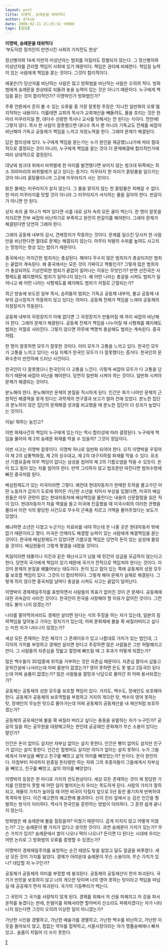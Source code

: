 ```yaml
---
layout: post
title: 이명박, 숭례문을 태워먹다
author: drkim
date: 2008-02-11 21:25:51 +0900
tags: [컬럼]
---
```

**이명박, 숭례문을 태워먹다**  
‘부도덕한 정치인이 만연시킨 사회의 가치전도 현상’

정신병자와 14세 미만의 미성년자는 범죄를 저질러도 징벌되지 않는다. 그 정신병자와 미성년자를 관리할 책임이 사회에 있기 때문이다. 책임은 권리에 비례한다. 책임질 능력이 있는 사람에게 책임을 묻는 것이다. 그것이 합리적이다. 

애꿎은(?) 당선자를 비난하는 사람은 많고 방화범을 비난하는 사람은 오히려 적다. 방화범에게 숭례문을 원상태로 되돌려 놓을 능력이 있는 것은 아니기 때문이다. 누구에게 책임을 묻는 것이 합리적인가? 이명박인가 방화범인가?

주류 언론에서 흔히 볼 수 있는 오류들 중 가장 잘못된 주장은 ‘지나친 일반화의 오류’를 지적하는 내용이다. 이를테면 교회의 목사가 교회재산을 빼돌려도, 물을 흐리는 것은 한 마리 미꾸라지일 뿐, 대다수 선량한 목사나 교사를 탓해서는 안 된다는 식이다. 천만에! 그렇지 않다. 목사 한 사람이 잘못했으면 대다수 목사 뿐 아니라 기독교도 전체를 싸잡아 비난해야 기독교 공동체가 책임을 느끼고 자정노력을 한다. 그래야 문제가 해결된다. 

답은 합리성에 있다. 누구에게 책임을 묻는가는 누가 원인을 제공했느냐가에 따라 절대적으로 결정되는 것이 아니라, 누구에게 책임을 묻는 것이 더 문제해결에 합리적인가에 따라 상대적으로 결정된다. 

대낮에 씽크대 위에서 바퀴벌레 한 마리를 발견했다면 보이지 않는 씽크대 뒤쪽에는 최소 300마리의 바퀴벌레가 살고 있다는 증거다. 미꾸라지 한 마리가 흙탕물을 일으키는 것이 아니라 흙탕물이니까 그곳에 미꾸라지가 사는 것이다. 

맑은 물에는 미꾸라지가 살지 않는다. 그 물을 맑히지 않는 한 흙탕물은 피해갈 수 없다. 한 마리 미꾸라지를 탓할 것이 아니라 그 미꾸라지가 서식하는 물을 갈아야 한다. 판갈이가 아니면 안 된다. 

상자 속의 귤 하나가 썩어 있다면 사흘 내로 상자 속의 모든 귤이 썩는다. 한 명이 잘못을 저지르면 전부 싸잡아 비난하기로 부족하고 완전히 판갈이를 해야한다. 그래야 문제가 해결된다면 당연히 그래야 한다. 

그래야 공동체 내부의 감시, 견제장치가 작동하는 것이다. 문제를 일으킨 당사자 한 사람만을 비난한다면 절대로 문제는 해결되지 않는다. 아무리 처벌의 수위를 높여도 사고치는 멍청이는 항상 있는 법이기 때문이다. 

중국에서는 어지간한 범죄자는 총살된다. 해마다 무수히 많은 범죄자가 총살되지만 범죄는 끝없이 계속된다. 왜 중국에서는 모든 것이 가짜이고 짝퉁인가? 그렇게 많은 범죄자가 총살되어도 기상천외한 범죄가 끝없이 일어나는 이유는 무엇인가? 반면 선진국은 사형제도를 폐지했어도 범죄가 일어나지 않는다. 왜 어떤 나라는 총살을 시켜도 범죄가 일어나고 왜 어떤 나라는 사형제도를 폐지해도 범죄가 저절로 근절되는가? 

최근 방송에 보도된 일부 목사, 승려들의 범죄는 기독교 공동체 내부의, 불교 공동체 내부의 감시장치가 작동하지 않고 있다는 의미다. 공동체 전체가 책임을 느껴야 공동체의 자정장치가 작동된다. 

공동체 내부의 자정장치가 아예 없다면 그 자정장치가 만들어질 때 까지 싸잡아 비난해야 한다. 그래야 문제가 해결된다. 공동체 전체가 책임을 나누어질 때 사형제를 폐지해도 범죄는 저절로 사라진다. 그렇지 않으면 하루에 백명씩 총살해도 범죄는 계속된다. 중국처럼.

한 명이 잘못하면 모두가 잘못한 것이다. 이미 모두가 고통을 느끼고 있다. 한국인 모두가 고통을 느끼고 있다는 사실 자체가 한국인 모두가 다 잘못했다는 증거다. 한국인의 문화수준이 만천하에 드러난 사건이다. 

한국인이 다 잘못했으니 한국인이 다 고통을 느낀다. 이렇게 싸잡아 모두가 다 고통을 당하기 때문에 싸잡아 비난을 해야한다. 당연히 일반화 시켜야 하는 것이다. 일반화 시켜야 문제가 해결되는 것이다. 

분노해야 한다. 분노해야만 문제의 본질을 직시하게 된다. 인간은 화가 나야만 문제의 근원적인 해결책을 찾게 된다는 과학계의 연구결과 보고가 얼마 전에 있었다. 분노한 집단과 분노하지 않은 집단의 문제해결 성과를 비교했을 때 분노한 집단이 더 성과가 높았다는 것이다. 




  이놈! 뭐하는 놈인고?


이번 화재사건의 책임이 누구에게 있는가는 역시 합리성에 따라 결정된다. 누구에게 책임을 물어야 제 2의 숭례문 화재를 막을 수 있을까? 그것이 정답이다. 

이번 사고는 이명박 잘못이다. 이명박 하나로 일반화 되어야 한다. 오직 이명박을 꾸짖어야 제 2의 삼풍백화점, 제 2의 성수대교, 제 2의 대구지하철 화재를 막을 수 있다. 유조선 기름유출에 아무 책임이 없다는 삼성을 씹어야 제 2의 기름오염을 막을 수 있듯이. 돈이 있고 힘이 있는 자를 씹어야 한다. 만약 그리하지 않고 법조문만 따진다면 범죄수렁에 빠진 중국처럼 된다. 

배심원제도가 있는 미국이라면 그렇다. 예컨대 현대자동차가 판매한 트럭을 몰고가던 어떤 노동자가 갑자기 도로에 뛰어든 가난한 소년을 치어서 부상을 입혔다면, 미국의 배심원들은 아무 관련이 없는 현대자동차에 배상책임을 물린다는 내용의 신문칼럼을 읽은 적이 있다. 현대자동차가 처음 엑셀을 들고 미국에 진출했을 때 미국사회의 이러한 관행을 몰라서 이런 식의 황당한 사건으로 무수히 곤욕을 치르고 거액을 물어주었다는 보도가 있었다. 

왜냐하면 소년은 다쳤고 누군가는 치료비를 내야 하는데 돈 나올 곳은 현대자동차 밖에 없기 때문이라고 했다. 미국은 언제라도 해결할 능력이 있는 사람에게 해결책임을 묻는 것이다. 한국에 배심원제도가 있었다면 기름오염 책임은 당연히 돈이 있는 삼성에 물었을 것이다. 배심원들이 그렇게 평결을 내렸을 것이다. 

독일이라면 태풍이나 지진과 같은 재난사고가 났을 때 민간의 성금을 모금하지 않는다고 한다. 당연히 국가에게 책임이 있기 때문에 국가가 전적으로 책임져야 한다는 것이다. 이것이 문제의 본질을 꿰뚫어보는 태도이다. 돈이 있고 힘이 있는 쪽에 공동체의 성원 모두를 보호할 책임이 있다. 그것이 더 합리적이다. 그렇게 해야 문제가 실제로 해결된다. 그렇게 하지 않으면 중국처럼 날마다 총살을 시켜도 사고는 끝없이 일어난다. 

이명박이 경제제일주의를 표방하면서 사람들의 목표가 없어진 것이 큰 문제다. 공동체에 대한 귀속감이 사라진 것이다. 한국인이 한국을 사랑해야 할 이유가 없어진 것이다. 그런데도 불이 나지 않겠는가?

나라를 팔아먹어서라도 경제만 살리면 된다는 식의 주장을 하는 자가 있는데, 일본의 침략책임을 덮어놓고 가자는 정치가가 있는데, 어찌 문화재에 불을 확 싸질러버리고 싶다는 미친 자가 나타나지 않겠는가? 

세상 모든 존재하는 것은 제각기 그 존재이유가 있고 나름대로 가치가 있는 법인데, 그 각자의 가치를 부정하고 경제만 살리면 된다고 주장하면 많은 사람들은 그만 허탈해지고 만다. 그 사람들의 자존심을 짓밟고 절망에 빠뜨릴 때 그 후과가 어떻게 되겠는가?

많은 백수들이 3D업종에 취직을 거부하는 것은 자존심 때문이다. 자존심 팔아서 삽들고 운하건설에 나서라는데 어찌 울분이 없겠는가? 영어 못하면 돈도 못 벌고 2등국민 된다는데 어찌 슬픔이 없겠는가? 많은 사람들을 절망과 낙담으로 몰아간 죄 어찌 용서되겠는가? 

공동체는 공동체의 성원 모두를 보호할 책임이 있다. 거지도, 백수도, 장애인도 보호해야 한다. 공동체가 공동체의 보호역할을 부정하고 거지의 게으런 탓, 백수의 영어 못하는 탓, 장애인의 무능한 탓으로 몰아가는데 어찌 공동체의 공동재산을 내 재산처럼 보호하겠는가? 

공동체의 공유재산에 불을 확 싸질러 버리고 싶다는 충동을 유발하는 자가 누구인가? 공공의 일을 하는 공무원을 대량해고하는 판인데 공공재인 문화재가 무슨 소용이 있다는 말인가? 

인간은 돈이 없어도 살지만 자부심 없이는 살지 못한다. 인간은 빵이 없어도 살지만 친구가 없이는 살지 못한다. 인간은 헐벗어도 살지만 의미가 없이는 살지 못하다. 누가 그들에게서 자부심을 빼앗고 친구를 빼앗고 삶의 의미를 빼앗았는가? 돈이다. 돈이 원인이다. 아침부터 저녁까지 왼종일 돈타령만 하는 자와 그의 추종자들이 그들에게서 자부심을 빼앗고, 친구를 빼앗고, 삶의 의미를 빼앗았다. 

이명박의 등장은 한 마디로 가치의 전도현상이다. 세상 모든 존재하는 것이 제 정당한 가치를 인정받지 못할 때 어떤 일이 벌어지는지 우리는 목도하게 된다. 사람의 가치가 절하되고, 재물의 가치가 높아질 때 어떤 비극이 닥칠지 앞으로 5년 동안 줄기차게 반복하여 목격하게 된다. 이건 예고편의 예고편에 불과하다. 신이 진리 앞에서 눈 감은 인간을 형벌하는 방식이 이러하다. 역사가 한국인을 훈련하는 방법이 이러하다. 그 훈련 쉽게 끝나지 않는다. 

방화범은 왜 숭례문에 불을 질렀을까? 미쳤기 때문이다. 곱게 미치지 않고 어떻게 미쳤는가? 그는 숭례문이 별 가치가 없다고 생각한 것이다. 과연 숭례문이 가치가 있는가? 무슨 가치가 있지? 숭례문에서 쌀이 나오나 떡이 나오나? 돈이면 다 된다는 시대에 우리는 어떤 논리로 그 방화범의 오류를 증명할 수 있겠는가? 

이명박이 경제제일주의를 표방하는 순간 태양도 빛을 잃었고 달도 얼굴을 찌푸렸다. 세상 모든 것이 가치를 잃었다. 경제가 어려운데 숭례문이 무슨 소용이야. 무슨 가치가 있나? 대답할 자 누구인가? 

공동체가 공동체의 의미를 부정할 때 붕괴된다. 공동체의 공동재산이 먼저 파괴된다. 국가가 빈민을 보호하지 않고 너의 게으런 탓이며 너의 영어 못하는 탓이라고 책임을 떠넘길 때 공공재가 먼저 파괴된다. 국가의 기둥뿌리가 썩는다. 

그 국민이 그 국가를 사랑하지 않게 된다. 경제를 위해서 저 산을 파헤치고 저 강을 파서 운하를 놓겠다는 판에, 돈벌이를 위해서라면 할아버지 산소라도 파헤치겠다는 자가 나타나지 않는다면 그것이 오히려 이상한 일이 아니겠는가? 

가난한 시인을 경멸하고, 가난한 예술가를 경멸하고, 가난한 백수를 비난하고, 가난한 이웃을 돌아보지 않고, 힘없는 약자를 핍박하고, 서울시장이라는 자가 명품숭배에나 빠져 있고.. 슬픔이 치밀어 더 쓰지 못한다. 





∑